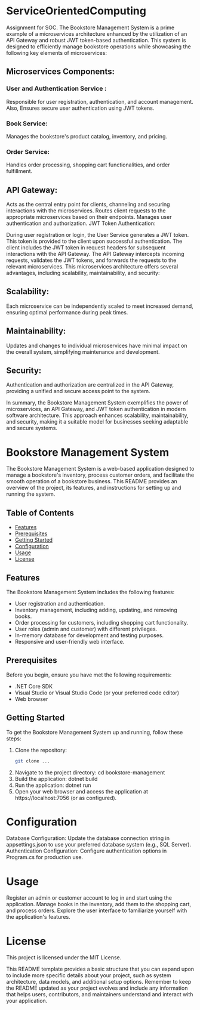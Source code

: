 # ServiceOrientedComputing
Assignment for SOC.
The Bookstore Management System is a prime example of a microservices architecture enhanced by the utilization of an API Gateway and robust JWT token-based authentication. This system is designed to efficiently manage bookstore operations while showcasing the following key elements of microservices:

   ## Microservices Components:
   
   ### User and Authentication Service : 
   Responsible for user registration, authentication, and account management. Also, Ensures secure user authentication using JWT tokens.
   ### Book Service: 
   Manages the bookstore's product catalog, inventory, and pricing.
   ### Order Service: 
   Handles order processing, shopping cart functionalities, and order fulfillment.


   ## API Gateway:
   
   Acts as the central entry point for clients, channeling and securing interactions with the microservices.
   Routes client requests to the appropriate microservices based on their endpoints.
   Manages user authentication and authorization.
   JWT Token Authentication:
   
   During user registration or login, the User Service generates a JWT token.
   This token is provided to the client upon successful authentication.
   The client includes the JWT token in request headers for subsequent interactions with the API Gateway.
   The API Gateway intercepts incoming requests, validates the JWT tokens, and forwards the requests to the relevant microservices.
   This microservices architecture offers several advantages, including scalability, maintainability, and security:

   ## Scalability: 
   Each microservice can be independently scaled to meet increased demand, ensuring optimal performance during peak times.
   
   ## Maintainability: 
   Updates and changes to individual microservices have minimal impact on the overall system, simplifying maintenance and development.
   
   ## Security: 
   Authentication and authorization are centralized in the API Gateway, providing a unified and secure access point to the system.

In summary, the Bookstore Management System exemplifies the power of microservices, an API Gateway, and JWT token authentication in modern software architecture. This approach enhances scalability, maintainability, and security, making it a suitable model for businesses seeking adaptable and secure systems.

# Bookstore Management System

The Bookstore Management System is a web-based application designed to manage a bookstore's inventory, process customer orders, and facilitate the smooth operation of a bookstore business. This README provides an overview of the project, its features, and instructions for setting up and running the system.

## Table of Contents
- [Features](#features)
- [Prerequisites](#prerequisites)
- [Getting Started](#getting-started)
- [Configuration](#configuration)
- [Usage](#usage)
- [License](#license)

## Features

The Bookstore Management System includes the following features:
- User registration and authentication.
- Inventory management, including adding, updating, and removing books.
- Order processing for customers, including shopping cart functionality.
- User roles (admin and customer) with different privileges.
- In-memory database for development and testing purposes.
- Responsive and user-friendly web interface.

## Prerequisites

Before you begin, ensure you have met the following requirements:
- .NET Core SDK
- Visual Studio or Visual Studio Code (or your preferred code editor)
- Web browser

## Getting Started

To get the Bookstore Management System up and running, follow these steps:

1. Clone the repository:
   ```bash
   git clone ...

1.  Navigate to the project directory:
   cd bookstore-management
2.  Build the application:
   dotnet build
3.  Run the application:
   dotnet run
4.  Open your web browser and access the application at https://localhost:7056 (or as configured).

# Configuration
Database Configuration: Update the database connection string in appsettings.json to use your preferred database system (e.g., SQL Server).
Authentication Configuration: Configure authentication options in Program.cs for production use.

# Usage
Register an admin or customer account to log in and start using the application.
Manage books in the inventory, add them to the shopping cart, and process orders.
Explore the user interface to familiarize yourself with the application's features.

# License
This project is licensed under the MIT License.

This README template provides a basic structure that you can expand upon to include more specific details about your project, such as system architecture, data models, and additional setup options. Remember to keep the README updated as your project evolves and include any information that helps users, contributors, and maintainers understand and interact with your application.



